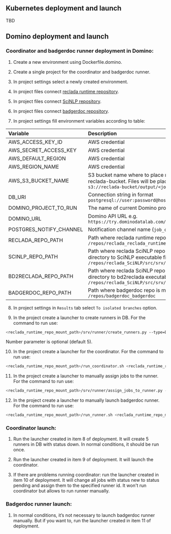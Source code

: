 ## Kubernetes deployment and launch

TBD

## Domino deployment and launch
### Coordinator and badgerdoc runner deployment in Domino:

1. Create a new environment using Dockerfile.domino.

2. Create a single project for the coordinator and badgerdoc runner.

3. In project settings select a newly created environment.

4. In project files connect [reclada runtime repository](https://github.com/reclada/reclada.runtime).

5. In project files connect [SciNLP repository](https://github.com/reclada/SciNLP).

6. In project files connect [badgerdoc repository](https://github.com/badgerdoc/badgerdoc).

7. In project settings fill environment variables according to table:

| Variable | Description |
| :------------- | :------------- |
| AWS_ACCESS_KEY_ID | AWS credential |
| AWS_SECRET_ACCESS_KEY | AWS credential |
| AWS_DEFAULT_REGION | AWS credential |
| AWS_REGION_NAME | AWS credential |
| AWS_S3_BUCKET_NAME | S3 bucket name where to place results e.g. reclada-bucket. Files will be placed to `s3://reclada-bucket/output/<job_id>/` |
| DB_URI | Connection string in format `postgresql://user:password@host:port/database` |
| DOMINO_PROJECT_TO_RUN | The name of current Domino project |
| DOMINO_URL | Domino API URL e.g. `https://try.dominodatalab.com/v1/` |
| POSTGRES_NOTIFY_CHANNEL | Notification channel name (`job_created`) |
| RECLADA_REPO_PATH | Path where reclada runtime repo is mounted e.g. `/repos/reclada_reclada_runtime` |
| SCINLP_REPO_PATH | Path where reclada SciNLP repo is mounted plus directory to SciNLP executable file e.g. `/repos/reclada_SciNLP/src/srv/lite` |
| BD2RECLADA_REPO_PATH | Path where reclada SciNLP repo is mounted plus directory to bd2reclada executable file e.g. `/repos/reclada_SciNLP/src/srv/bd2reclada` |
| BADGERDOC_REPO_PATH | Path where badgerdoc repo is mounted e.g. `/repos/badgerdoc_badgerdoc` |

8. In project settings in `Results` tab select `To isolated branches` option.

9. In the project create a launcher to create runners in DB. For the command to run use:
```bash
<reclada_runtime_repo_mount_path>/srv/runner/create_runners.py --type=DOMINO --number=5
```
Number parameter is optional (default 5).

10. In the project create a launcher for the coordinator. For the command to run use:
```bash
<reclada_runtime_repo_mount_path>/run_coordinator.sh <reclada_runtime_repo_mount_path>
```

11. In the project create a launcher to manually assign jobs to the runner. For the command to run use:
```bash
<reclada_runtime_repo_mount_path>/srv/runner/assign_jobs_to_runner.py --type=DOMINO --runner-id=<runner_id>
```
12. In the project create a launcher to manually launch badgerdoc runner. For the command to run use:
```bash
<reclada_runtime_repo_mount_path>/run_runner.sh <reclada_runtime_repo_mount_path> <runner_id>
```

### Coordinator launch:

1. Run the launcher created in item 8 of deployment. It will create 5 runners in DB with status down. In normal conditions, it should be run once.

2. Run the launcher created in item 9 of deployment. It will launch the coordinator.

3. If there are problems running coordinator: run the launcher created in item 10 of deployment. It will change all jobs with status new to status pending and assign them to the specified runner id. It won't run coordinator but allows to run runner manually.

### Badgerdoc runner launch:

1. In normal conditions, it’s not necessary to launch badgerdoc runner manually. But if you want to, run the launcher created in item 11 of deployment.
